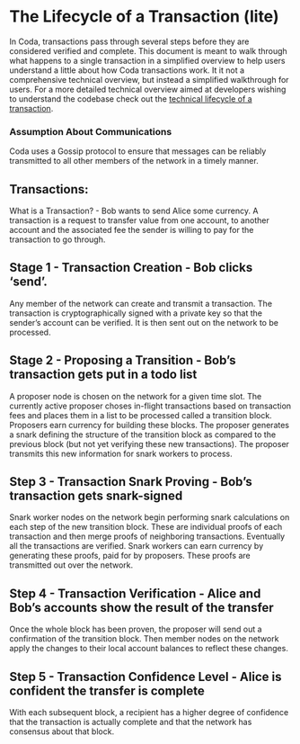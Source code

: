 # The Lifecycle of a Transaction (lite)

In Coda, transactions pass through several steps before they are considered verified and complete. This document is meant to walk through what happens to a single transaction in a simplified overview to help users understand a little about how Coda transactions work. It it not a comprehensive technical overview, but instead a simplified walkthrough for users. For a more detailed technical overview aimed at developers wishing to understand the codebase check out the [technical lifecycle of a transaction](lifecycle-of-a-transaction-technical.md).

### Assumption About Communications
Coda uses a Gossip protocol to ensure that messages can be reliably transmitted to all other members of the network in a timely manner.

## Transactions:
What is a Transaction? - Bob wants to send Alice some currency.
A transaction is a request to transfer value from one account, to another account and the associated fee the sender is willing to pay for the transaction to go through.

## Stage 1 - Transaction Creation - Bob clicks ‘send’.
Any member of the network can create and transmit a transaction. The transaction is
cryptographically signed with a private key so that the sender’s account can be verified. It is then sent out on the network to be processed.

## Stage 2 - Proposing a Transition - Bob’s transaction gets put in a todo list
A proposer node is chosen on the network for a given time slot. The currently active proposer choses in-flight transactions based on transaction fees and places them in a list to be processed called a transition block. Proposers earn currency for building these blocks. The proposer generates a snark defining the structure of the transition block as compared to the previous block (but not yet verifying these new transactions). The proposer transmits this new information for snark workers to process. 

## Step 3 - Transaction Snark Proving - Bob’s transaction gets snark-signed
Snark worker nodes on the network begin performing snark calculations on each step of the new transition block. These are individual proofs of each transaction and then merge proofs of neighboring transactions. Eventually all the transactions are verified. Snark workers can earn currency by generating these proofs, paid for by proposers. These proofs are transmitted out over the network.

## Step 4 - Transaction Verification - Alice and Bob’s accounts show the result of the transfer
Once the whole block has been proven, the proposer will send out a confirmation of the transition block. Then member nodes on the network apply the changes to their local account balances to reflect these changes.

## Step 5 - Transaction Confidence Level - Alice is confident the transfer is complete
With each subsequent block, a recipient has a higher degree of confidence that the transaction is actually complete and that the network has consensus about that block.

